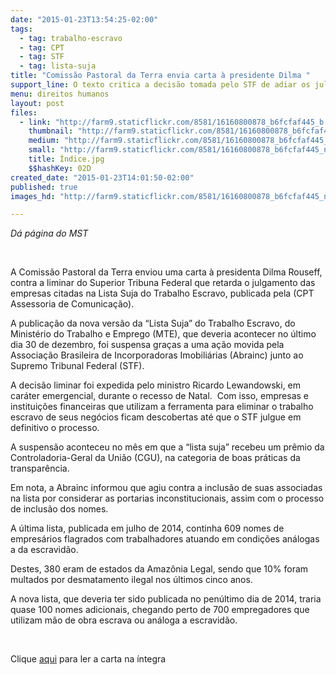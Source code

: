 ```yaml
---
date: "2015-01-23T13:54:25-02:00"
tags:
  - tag: trabalho-escravo
  - tag: CPT
  - tag: STF
  - tag: lista-suja
title: "Comissão Pastoral da Terra envia carta à presidente Dilma "
support_line: O texto critica a decisão tomada pelo STF de adiar os julgamentos das empresas detentoras de trabalho escravo no Brasil
menu: direitos humanos
layout: post
files:
  - link: "http://farm9.staticflickr.com/8581/16160800878_b6fcfaf445_b.jpg"
    thumbnail: "http://farm9.staticflickr.com/8581/16160800878_b6fcfaf445_t.jpg"
    medium: "http://farm9.staticflickr.com/8581/16160800878_b6fcfaf445_z.jpg"
    small: "http://farm9.staticflickr.com/8581/16160800878_b6fcfaf445_n.jpg"
    title: Índice.jpg
    $$hashKey: 02D
created_date: "2015-01-23T14:01:50-02:00"
published: true
images_hd: "http://farm9.staticflickr.com/8581/16160800878_b6fcfaf445_n.jpg"

---
```

<p><em>D&aacute; p&aacute;gina do MST</em></p>

<p>&nbsp;</p>

<p>A Comiss&atilde;o Pastoral da Terra enviou uma carta &agrave; presidenta Dilma Rouseff, contra a liminar do Superior Tribuna Federal que retarda o julgamento das empresas citadas na Lista Suja do Trabalho Escravo, publicada pela (CPT Assessoria de Comunica&ccedil;&atilde;o).&nbsp;</p>

<p>A publica&ccedil;&atilde;o da nova vers&atilde;o da &ldquo;Lista Suja&rdquo; do Trabalho Escravo, do Minist&eacute;rio do Trabalho e Emprego (MTE), que deveria acontecer no &uacute;ltimo dia 30 de dezembro, foi suspensa gra&ccedil;as a uma a&ccedil;&atilde;o movida pela Associa&ccedil;&atilde;o Brasileira de Incorporadoras Imobili&aacute;rias (Abrainc) junto ao Supremo Tribunal Federal (STF).</p>

<p>A decis&atilde;o liminar foi expedida pelo ministro Ricardo Lewandowski, em car&aacute;ter emergencial, durante o recesso de Natal. &nbsp;Com isso, empresas e institui&ccedil;&otilde;es financeiras que utilizam a ferramenta para eliminar o trabalho escravo de seus neg&oacute;cios ficam descobertas at&eacute; que o STF julgue em definitivo o processo.</p>

<p>A suspens&atilde;o aconteceu no m&ecirc;s em que a &ldquo;lista suja&rdquo; recebeu um pr&ecirc;mio da Controladoria-Geral da Uni&atilde;o (CGU), na categoria de boas pr&aacute;ticas da transpar&ecirc;ncia.</p>

<p>Em nota, a Abrainc informou que agiu contra a inclus&atilde;o de suas associadas na lista por considerar as portarias inconstitucionais, assim com o processo de inclus&atilde;o dos nomes.</p>

<p>A &uacute;ltima lista, publicada em julho de 2014, continha 609 nomes de empres&aacute;rios flagrados com trabalhadores atuando em condi&ccedil;&otilde;es an&aacute;logas a da escravid&atilde;o.</p>

<p>Destes, 380 eram de estados da Amaz&ocirc;nia Legal, sendo que 10% foram multados por desmatamento ilegal nos &uacute;ltimos cinco anos.</p>

<p>A nova lista, que deveria ter sido publicada no pen&uacute;ltimo dia de 2014, traria quase 100 nomes adicionais, chegando perto de 700 empregadores que utilizam m&atilde;o de obra escrava ou an&aacute;loga a escravid&atilde;o.</p>

<p>&nbsp;</p>

<p>Clique <a href="http://www.ihu.unisinos.br/noticias/539151-comissao-pastoral-da-terra-envia-carta-a-presidente-dilma-">aqui</a> para ler a carta na &iacute;ntegra</p>

<p>&nbsp;</p>
